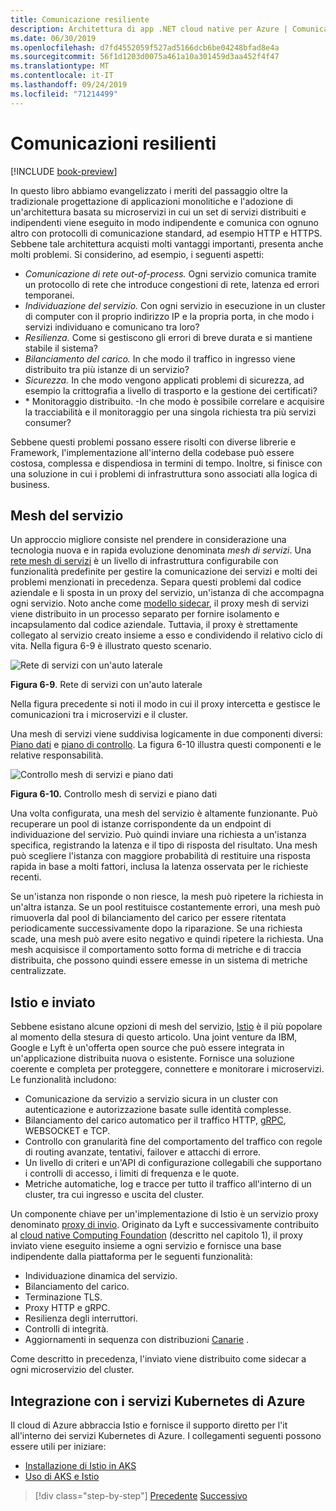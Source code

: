 ```yaml
---
title: Comunicazione resiliente
description: Architettura di app .NET cloud native per Azure | Comunicazione resiliente
ms.date: 06/30/2019
ms.openlocfilehash: d7fd4552059f527ad5166dcb6be04248bfad8e4a
ms.sourcegitcommit: 56f1d1203d0075a461a10a301459d3aa452f4f47
ms.translationtype: MT
ms.contentlocale: it-IT
ms.lasthandoff: 09/24/2019
ms.locfileid: "71214499"
---
```

# <a name="resilient-communications"></a>Comunicazioni resilienti

[!INCLUDE [book-preview](../../../includes/book-preview.md)]

In questo libro abbiamo evangelizzato i meriti del passaggio oltre la tradizionale progettazione di applicazioni monolitiche e l'adozione di un'architettura basata su microservizi in cui un set di servizi distribuiti e indipendenti viene eseguito in modo indipendente e comunica con ognuno altro con protocolli di comunicazione standard, ad esempio HTTP e HTTPS. Sebbene tale architettura acquisti molti vantaggi importanti, presenta anche molti problemi. Si considerino, ad esempio, i seguenti aspetti:

- *Comunicazione di rete out-of-process.* Ogni servizio comunica tramite un protocollo di rete che introduce congestioni di rete, latenza ed errori temporanei.
- *Individuazione del servizio.* Con ogni servizio in esecuzione in un cluster di computer con il proprio indirizzo IP e la propria porta, in che modo i servizi individuano e comunicano tra loro?
- *Resilienza.* Come si gestiscono gli errori di breve durata e si mantiene stabile il sistema?
- *Bilanciamento del carico.* In che modo il traffico in ingresso viene distribuito tra più istanze di un servizio?
- *Sicurezza.* In che modo vengono applicati problemi di sicurezza, ad esempio la crittografia a livello di trasporto e la gestione dei certificati?
- \* Monitoraggio distribuito. -In che modo è possibile correlare e acquisire la tracciabilità e il monitoraggio per una singola richiesta tra più servizi consumer?

Sebbene questi problemi possano essere risolti con diverse librerie e Framework, l'implementazione all'interno della codebase può essere costosa, complessa e dispendiosa in termini di tempo. Inoltre, si finisce con una soluzione in cui i problemi di infrastruttura sono associati alla logica di business.

## <a name="service-mesh"></a>Mesh del servizio

Un approccio migliore consiste nel prendere in considerazione una tecnologia nuova e in rapida evoluzione denominata *mesh di servizi*. Una [rete mesh di servizi](https://www.nginx.com/blog/what-is-a-service-mesh/) è un livello di infrastruttura configurabile con funzionalità predefinite per gestire la comunicazione dei servizi e molti dei problemi menzionati in precedenza. Separa questi problemi dal codice aziendale e li sposta in un proxy del servizio, un'istanza di che accompagna ogni servizio. Noto anche come [modello sidecar](https://docs.microsoft.com/azure/architecture/patterns/sidecar), il proxy mesh di servizi viene distribuito in un processo separato per fornire isolamento e incapsulamento dal codice aziendale. Tuttavia, il proxy è strettamente collegato al servizio creato insieme a esso e condividendo il relativo ciclo di vita. Nella figura 6-9 è illustrato questo scenario.

![Rete di servizi con un'auto laterale](./media/service-mesh-with-side-car.png)

**Figura 6-9**. Rete di servizi con un'auto laterale

Nella figura precedente si noti il modo in cui il proxy intercetta e gestisce le comunicazioni tra i microservizi e il cluster.

Una mesh di servizi viene suddivisa logicamente in due componenti diversi: [Piano dati](https://blog.envoyproxy.io/service-mesh-data-plane-vs-control-plane-2774e720f7fc) e [piano di controllo](https://blog.envoyproxy.io/service-mesh-data-plane-vs-control-plane-2774e720f7fc). La figura 6-10 illustra questi componenti e le relative responsabilità.

![Controllo mesh di servizi e piano dati](./media/istio-control-and-data-plane.png)

**Figura 6-10.** Controllo mesh di servizi e piano dati

Una volta configurata, una mesh del servizio è altamente funzionante. Può recuperare un pool di istanze corrispondente da un endpoint di individuazione del servizio. Può quindi inviare una richiesta a un'istanza specifica, registrando la latenza e il tipo di risposta del risultato. Una mesh può scegliere l'istanza con maggiore probabilità di restituire una risposta rapida in base a molti fattori, inclusa la latenza osservata per le richieste recenti.

Se un'istanza non risponde o non riesce, la mesh può ripetere la richiesta in un'altra istanza. Se un pool restituisce costantemente errori, una mesh può rimuoverla dal pool di bilanciamento del carico per essere ritentata periodicamente successivamente dopo la riparazione. Se una richiesta scade, una mesh può avere esito negativo e quindi ripetere la richiesta. Una mesh acquisisce il comportamento sotto forma di metriche e di traccia distribuita, che possono quindi essere emesse in un sistema di metriche centralizzate.

## <a name="istio-and-envoy"></a>Istio e inviato

Sebbene esistano alcune opzioni di mesh del servizio, [Istio](https://istio.io/docs/concepts/what-is-istio/) è il più popolare al momento della stesura di questo articolo. Una joint venture da IBM, Google e Lyft è un'offerta open source che può essere integrata in un'applicazione distribuita nuova o esistente. Fornisce una soluzione coerente e completa per proteggere, connettere e monitorare i microservizi. Le funzionalità includono:

- Comunicazione da servizio a servizio sicura in un cluster con autenticazione e autorizzazione basate sulle identità complesse.
- Bilanciamento del carico automatico per il traffico HTTP, [gRPC](https://grpc.io/), WEBSOCKET e TCP.
- Controllo con granularità fine del comportamento del traffico con regole di routing avanzate, tentativi, failover e attacchi di errore.
- Un livello di criteri e un'API di configurazione collegabili che supportano i controlli di accesso, i limiti di frequenza e le quote.
- Metriche automatiche, log e tracce per tutto il traffico all'interno di un cluster, tra cui ingresso e uscita del cluster.

Un componente chiave per un'implementazione di Istio è un servizio proxy denominato [proxy di invio](https://www.envoyproxy.io/docs/envoy/latest/intro/what_is_envoy). Originato da Lyft e successivamente contribuito al [cloud native Computing Foundation](https://www.cncf.io/) (descritto nel capitolo 1), il proxy inviato viene eseguito insieme a ogni servizio e fornisce una base indipendente dalla piattaforma per le seguenti funzionalità:

- Individuazione dinamica del servizio.
- Bilanciamento del carico.
- Terminazione TLS.
- Proxy HTTP e gRPC.
- Resilienza degli interruttori.
- Controlli di integrità.
- Aggiornamenti in sequenza con distribuzioni [Canarie](https://martinfowler.com/bliki/CanaryRelease.html) .

Come descritto in precedenza, l'inviato viene distribuito come sidecar a ogni microservizio del cluster.

## <a name="integration-with-azure-kubernetes-services"></a>Integrazione con i servizi Kubernetes di Azure

Il cloud di Azure abbraccia Istio e fornisce il supporto diretto per l'it all'interno dei servizi Kubernetes di Azure. I collegamenti seguenti possono essere utili per iniziare:

- [Installazione di Istio in AKS](https://docs.microsoft.com/azure/aks/istio-install)
- [Uso di AKS e Istio](https://docs.microsoft.com/azure/aks/istio-scenario-routing)

>[!div class="step-by-step"]
>[Precedente](infrastructure-resiliency-azure.md)
>[Successivo](monitoring-health.md)
